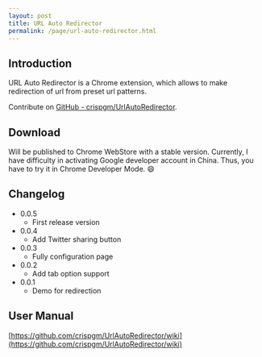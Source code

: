 ```yaml
---
layout: post
title: URL Auto Redirector
permalink: /page/url-auto-redirector.html
---
```


## Introduction

URL Auto Redirector is a Chrome extension, which allows to make redirection of url from preset url patterns.

Contribute on [GitHub - crispgm/UrlAutoRedirector](https://github.com/crispgm/UrlAutoRedirector).

## Download

Will be published to Chrome WebStore with a stable version. Currently, I have difficulty in activating Google developer account in China.
Thus, you have to try it in Chrome Developer Mode. :smile:

## Changelog

* 0.0.5
    * First release version
* 0.0.4
    * Add Twitter sharing button
* 0.0.3
    * Fully configuration page
* 0.0.2
    * Add tab option support
* 0.0.1
    * Demo for redirection

## User Manual

[https://github.com/crispgm/UrlAutoRedirector/wiki](https://github.com/crispgm/UrlAutoRedirector/wiki)
